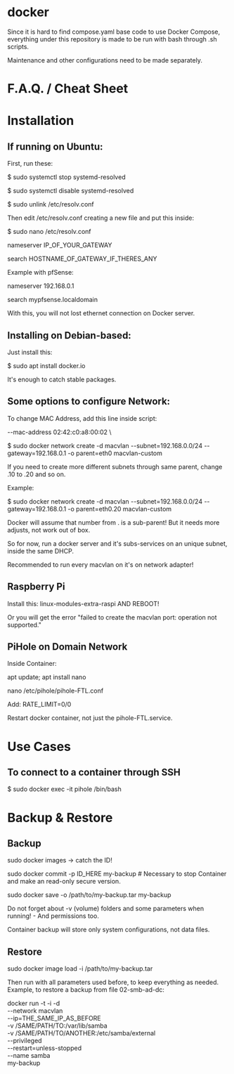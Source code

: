 # docker

Since it is hard to find compose.yaml base code to use Docker Compose,
everything under this repository is made to be run with bash through .sh scripts.

Maintenance and other configurations need to be made separately.

# F.A.Q. / Cheat Sheet

# Installation

## If running on Ubuntu:

First, run these:

$ sudo systemctl stop systemd-resolved

$ sudo systemctl disable systemd-resolved

$ sudo unlink /etc/resolv.conf

Then edit /etc/resolv.conf creating a new file and put this inside:

$ sudo nano /etc/resolv.conf

nameserver IP_OF_YOUR_GATEWAY

search HOSTNAME_OF_GATEWAY_IF_THERES_ANY

Example with pfSense:

nameserver 192.168.0.1

search mypfsense.localdomain

With this, you will not lost ethernet connection on Docker server.

## Installing on Debian-based:

Just install this:

$ sudo apt install docker.io

It's enough to catch stable packages.

## Some options to configure Network:

To change MAC Address, add this line inside script:

--mac-address 02:42:c0:a8:00:02 \

$ sudo docker network create -d macvlan --subnet=192.168.0.0/24 --gateway=192.168.0.1 -o parent=eth0 macvlan-custom

If you need to create more different subnets through same parent, change .10 to .20 and so on.

Example:

$ sudo docker network create -d macvlan --subnet=192.168.0.0/24 --gateway=192.168.0.1 -o parent=eth0.20 macvlan-custom

Docker will assume that number from . is a sub-parent! But it needs more adjusts, not work out of box.

So for now, run a docker server and it's subs-services on an unique subnet, inside the same DHCP.

Recommended to run every macvlan on it's on network adapter!

## Raspberry Pi

Install this: linux-modules-extra-raspi AND REBOOT!

Or you will get the error "failed to create the macvlan port: operation not supported."

## PiHole on Domain Network

Inside Container:

apt update; apt install nano

nano /etc/pihole/pihole-FTL.conf

Add: RATE_LIMIT=0/0

Restart docker container, not just the pihole-FTL.service.

# Use Cases

## To connect to a container through SSH

$ sudo docker exec -it pihole /bin/bash

# Backup & Restore

## Backup

sudo docker images -> catch the ID!

sudo docker commit -p ID_HERE my-backup # Necessary to stop Container and make an read-only secure version.

sudo docker save -o /path/to/my-backup.tar my-backup

Do not forget about -v (volume) folders and some parameters when running! - And permissions too.

Container backup will store only system configurations, not data files.

## Restore

sudo docker image load -i /path/to/my-backup.tar

Then run with all parameters used before, to keep everything as needed. Example, to restore a backup from file 02-smb-ad-dc:

docker run -t -i -d \
	--network macvlan \
	--ip=THE_SAME_IP_AS_BEFORE \
	-v /SAME/PATH/TO:/var/lib/samba \
	-v /SAME/PATH/TO/ANOTHER:/etc/samba/external \
	--privileged \
  	--restart=unless-stopped \
  	--name samba \
	my-backup
